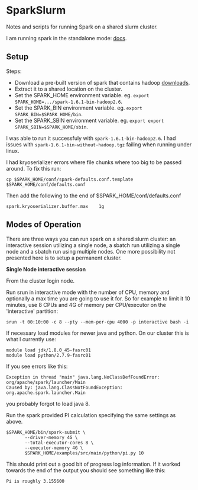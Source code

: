 # SparkSlurm
Notes and scripts for running Spark on a shared slurm cluster.

I am running spark in the standalone mode: [docs](http://spark.apache.org/docs/latest/spark-standalone.html).



## Setup
Steps:
* Download a pre-built version of spark that contains hadoop [downloads](http://spark.apache.org/downloads.html).
* Extract it to a shared location on the cluster.
* Set the SPARK_HOME environment variable. eg. `export SPARK_HOME=.../spark-1.6.1-bin-hadoop2.6`.
* Set the SPARK_BIN environment variable. eg. `export SPARK_BIN=$SPARK_HOME/bin`.
* Set the SPARK_SBIN environment variable. eg. `export export SPARK_SBIN=$SPARK_HOME/sbin`.

I was able to run it successfuly with `spark-1.6.1-bin-hadoop2.6`.
I had issues with `spark-1.6.1-bin-without-hadoop.tgz` failing when running under linux.


I had kryoserializer errors where file chunks where too big to be passed around. 
To fix this run:
```
cp $SPARK_HOME/conf/spark-defaults.conf.template $SPARK_HOME/conf/defaults.conf
```
Then add the following to the end of $SPARK_HOME/conf/defaults.conf
```
spark.kryoserializer.buffer.max    1g
```


## Modes of Operation
There are three ways you can run spark on a shared slurm cluster: an interactive session utilizing a single node, a sbatch run utilizing a single node and a sbatch run using multiple nodes. One more possibility not presented here is to setup a permanent cluster.

__Single Node interactive session__

From the cluster login node.

Run srun in interactive mode with the number of CPU, memory and optionally a max time you are going to use it for.
So for example to limit it 10 minutes, use 8 CPUs and 4G of memory per CPU/executor on the 'interactive' partition:

```
srun -t 00:10:00 -c 8 --pty --mem-per-cpu 4000 -p interactive bash -i
```

If necessary load modules for newer java and python.
On our cluster this is what I currently use:
```
module load jdk/1.8.0_45-fasrc01
module load python/2.7.9-fasrc01
```
If you see errors like this:
```
Exception in thread "main" java.lang.NoClassDefFoundError: org/apache/spark/launcher/Main
Caused by: java.lang.ClassNotFoundException: org.apache.spark.launcher.Main
```
you probably forgot to load java 8.

Run the spark provided PI calculation specifying the same settings as above.

```
$SPARK_HOME/bin/spark-submit \
       --driver-memory 4G \
       --total-executor-cores 8 \
       --executor-memory 4G \
       $SPARK_HOME/examples/src/main/python/pi.py 10
```  
This should print out a good bit of progress log information.
If it worked towards the end of the output you should see something like this:
```
Pi is roughly 3.155600
```


